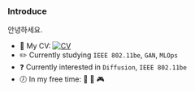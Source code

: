 ### Introduce
안녕하세요. 
* :pencil: My CV: [![CV](https://img.shields.io/badge/-CV-111111?style=flat&logo=Read.cv&logoColor=white)](https://violet0929.github.io)
* :pencil2: Currently studying ```IEEE 802.11be```, ```GAN```, ```MLOps``` 
* :question: Currently interested in ```Diffusion```, ```IEEE 802.11be```
* :clock7: In my free time: :musical_note: :walking: :video_game:
